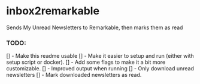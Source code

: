 # inbox2remarkable
Sends My Unread Newsletters to Remarkable, then marks them as read

### TODO: 
[] - Make this readme usable
[] - Make it easier to setup and run (either with setup script or docker).
[] - Add some flags to make it a bit more customizable.
[] - Improved output when running
[] - Only download unread newsletters
[] - Mark downloaded newsletters as read.
